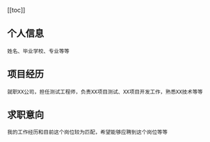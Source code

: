 [[toc]]

## 个人信息
	姓名、毕业学校、专业等等
## 项目经历
	就职XX公司，担任测试工程师，负责XX项目测试、XX项目开发工作，熟悉XX技术等等
## 求职意向
	我的工作经历和目前这个岗位较为匹配，希望能够应聘到这个岗位等等
